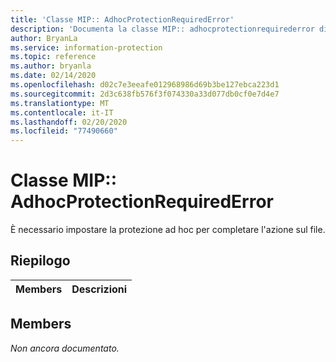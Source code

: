 ```yaml
---
title: 'Classe MIP:: AdhocProtectionRequiredError'
description: 'Documenta la classe MIP:: adhocprotectionrequirederror di Microsoft Information Protection (MIP) SDK.'
author: BryanLa
ms.service: information-protection
ms.topic: reference
ms.author: bryanla
ms.date: 02/14/2020
ms.openlocfilehash: d02c7e3eeafe012968986d69b3be127ebca223d1
ms.sourcegitcommit: 2d3c638fb576f3f074330a33d077db0cf0e7d4e7
ms.translationtype: MT
ms.contentlocale: it-IT
ms.lasthandoff: 02/20/2020
ms.locfileid: "77490660"
---
```

# <a name="class-mipadhocprotectionrequirederror"></a>Classe MIP:: AdhocProtectionRequiredError 
È necessario impostare la protezione ad hoc per completare l'azione sul file.
  
## <a name="summary"></a>Riepilogo
 Members                        | Descrizioni                                
--------------------------------|---------------------------------------------
  
## <a name="members"></a>Members
_Non ancora documentato._
